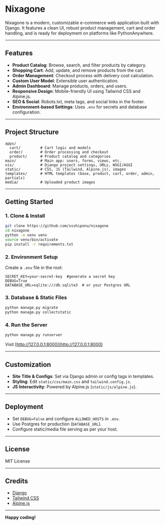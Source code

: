 # Nixagone

Nixagone is a modern, customizable e-commerce web application built with Django. It features a clean UI, robust product management, cart and order handling, and is ready for deployment on platforms like PythonAnywhere.

---

## Features

- **Product Catalog**: Browse, search, and filter products by category.
- **Shopping Cart**: Add, update, and remove products from the cart.
- **Order Management**: Checkout process with delivery cost calculation.
- **Custom User Model**: Extensible user authentication.
- **Admin Dashboard**: Manage products, orders, and users.
- **Responsive Design**: Mobile-friendly UI using Tailwind CSS and Alpine.js.
- **SEO & Social**: Robots.txt, meta tags, and social links in the footer.
- **Environment-based Settings**: Uses `.env` for secrets and database configuration.

---

## Project Structure

```
apps/
  cart/         # Cart logic and models
  order/        # Order processing and checkout
  product/      # Product catalog and categories
main/           # Main app: users, forms, views, etc.
nix/            # Django project settings, URLs, WSGI/ASGI
static/         # CSS, JS (Tailwind, Alpine.js), images
templates/      # HTML templates (base, product, cart, order, admin, partials)
media/          # Uploaded product images
```

---

## Getting Started

### 1. Clone & Install

```sh
git clone https://github.com/ssshiponu/nixagone
cd nixagone
python -m venv venv
source venv/bin/activate
pip install -r requirements.txt
```

### 2. Environment Setup

Create a `.env` file in the root:

```
SECRET_KEY=your-secret-key  #generate a secret key
DEBUG=True
DATABASE_URL=sqlite:///db.sqlite3  # or your Postgres URL
```

### 3. Database & Static Files

```sh
python manage.py migrate
python manage.py collectstatic
```

### 4. Run the Server

```sh
python manage.py runserver
```

Visit [http://127.0.0.1:8000](http://127.0.0.1:8000)

---

## Customization

- **Site Title & Configs**: Set via Django admin or config tags in templates.
- **Styling**: Edit `static/css/main.css` and `tailwind.config.js`.
- **JS Interactivity**: Powered by Alpine.js (`static/js/alpine.js`).

---

## Deployment

- Set `DEBUG=False` and configure `ALLOWED_HOSTS` in `.env`.
- Use Postgres for production (`DATABASE_URL`).
- Configure static/media file serving as per your host.

---

## License

MIT License

---

## Credits

- [Django](https://www.djangoproject.com/)
- [Tailwind CSS](https://tailwindcss.com/)
- [Alpine.js](https://alpinejs.dev/)

---

**Happy coding!**